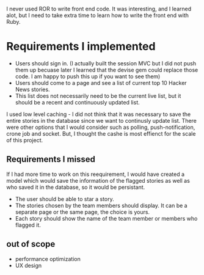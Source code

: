 I never used ROR to write front end code. It was interesting, and I learned alot, but I need to take extra time to learn how to write the front end with Ruby.

# Requirements I implemented
* Users should sign in. (I actually built the session MVC but I did not push them up becuase later I learned that the devise gem could replace those code. I am happy to push this up if you want to see them)
* Users should come to a page and see a list of current top 10 Hacker News stories.
* This list does not necessarily need to be the current live list, but it should be a recent and continuously updated list.

I used low level caching - I did not think that it was necessary to save the entire stories in the database since we want to continusly update list. There were other options that I would consider such as polling, push-notification, crone job and socket. But, I thought the cashe is most effienct for the scale of this project.

## Requirements I missed
If I had more time to work on this reequirement, I would have created a model which would save the information of the flagged stories as well as who saved it in the database, so it would be persistant.

* The user should be able to star a story.
* The stories chosen by the team members should display. It can be a separate page or the same page, the choice is yours.
* Each story should show the name of the team member or members who flagged it.


## out of scope
* performance optimization
* UX design
